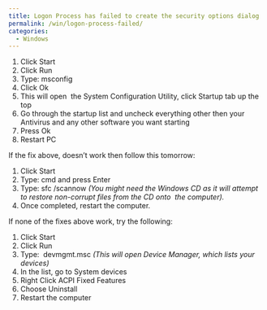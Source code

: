 ```yaml
---
title: Logon Process has failed to create the security options dialog
permalink: /win/logon-process-failed/
categories:
  - Windows
---
```

  1. Click Start
  2. Click Run
  3. Type: msconfig
  4. Click Ok
  5. This will open  the System Configuration Utility, click Startup tab up the top
  6. Go through the startup list and uncheck everything other then your Antivirus and any other software you want starting
  7. Press Ok
  8. Restart PC

If the fix above, doesn&#8217;t work then follow this tomorrow:

  1. Click Start
  2. Type: cmd and press Enter
  3. Type: sfc /scannow _(You might need the Windows CD as it will attempt to restore non-corrupt files from the CD onto  the computer)._
  4. Once completed, restart the computer.

If none of the fixes above work, try the following:

  1. Click Start
  2. Click Run
  3. Type:  devmgmt.msc _(This will open Device Manager, which lists your devices)_
  4. In the list, go to System devices
  5. Right Click ACPI Fixed Features
  6. Choose Uninstall
  7. Restart the computer
